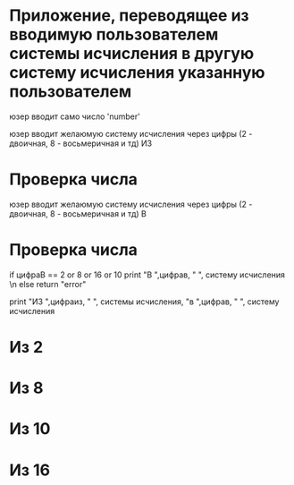 # Приложение, переводящее из вводимую пользователем системы исчисления в другую систему исчисления указанную пользователем

юзер вводит само число 'number'

юзер вводит желаюмую систему исчисления через цифры (2 - двоичная, 8 - восьмеричная и тд) ИЗ

# Проверка числа 

юзер вводит желаюмую систему исчисления через цифры (2 - двоичная, 8 - восьмеричная и тд) В

# Проверка числа 
if цифраВ == 2 or 8  or 16 or 10
print "В ",цифрав, " ", систему исчисления \n
else 
return "error"

print "ИЗ ",цифраиз, " ", системы исчисления, "в ",цифрав, " ", систему исчисления

# Из 2

# Из 8

# Из 10

# Из 16